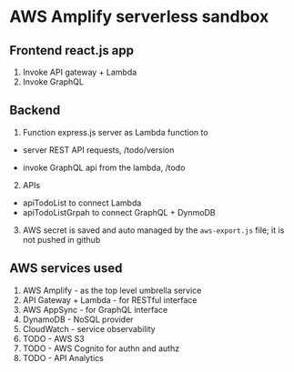 # AWS Amplify serverless sandbox

## Frontend react.js app
1. Invoke API gateway + Lambda
2. Invoke GraphQL

## Backend
1. Function
express.js server as Lambda function to 
+ server REST API requests, /todo/version
* invoke GraphQL api from the lambda, /todo

2. APIs
+ apiTodoList to connect Lambda
+ apiTodoListGrpah to connect GraphQL + DynmoDB

3. AWS secret is saved and auto managed by the `aws-export.js` file; it is not pushed in github

## AWS services used
1. AWS Amplify - as the top level umbrella service
2. API Gateway + Lambda - for RESTful interface
3. AWS AppSync - for GraphQL interface
4. DynamoDB - NoSQL provider
5. CloudWatch - service observability
6. TODO - AWS S3
7. TODO - AWS Cognito for authn and authz
8. TODO - API Analytics
